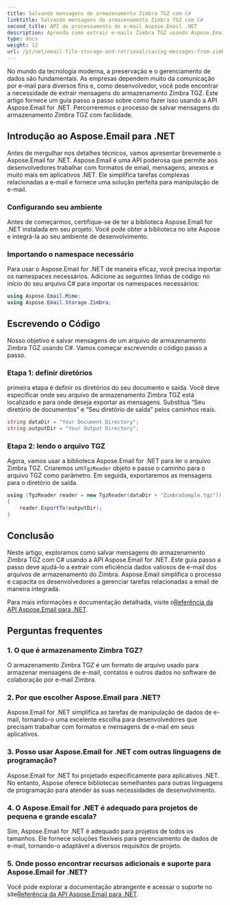```yaml
---
title: Salvando mensagens do armazenamento Zimbra TGZ com C#
linktitle: Salvando mensagens do armazenamento Zimbra TGZ com C#
second_title: API de processamento de e-mail Aspose.Email .NET
description: Aprenda como extrair e-mails Zimbra TGZ usando Aspose.Email for .NET. Guia passo a passo com código-fonte para gerenciamento eficiente de e-mail.
type: docs
weight: 12
url: /pt/net/email-file-storage-and-retrieval/saving-messages-from-zimbra-tgz-storage-with-csharp/
---
```


No mundo da tecnologia moderna, a preservação e o gerenciamento de dados são fundamentais. As empresas dependem muito da comunicação por e-mail para diversos fins e, como desenvolvedor, você pode encontrar a necessidade de extrair mensagens do armazenamento Zimbra TGZ. Este artigo fornece um guia passo a passo sobre como fazer isso usando a API Aspose.Email for .NET. Percorreremos o processo de salvar mensagens do armazenamento Zimbra TGZ com facilidade.

## Introdução ao Aspose.Email para .NET

Antes de mergulhar nos detalhes técnicos, vamos apresentar brevemente o Aspose.Email for .NET. Aspose.Email é uma API poderosa que permite aos desenvolvedores trabalhar com formatos de email, mensagens, anexos e muito mais em aplicativos .NET. Ele simplifica tarefas complexas relacionadas a e-mail e fornece uma solução perfeita para manipulação de e-mail.

### Configurando seu ambiente

Antes de começarmos, certifique-se de ter a biblioteca Aspose.Email for .NET instalada em seu projeto. Você pode obter a biblioteca no site Aspose e integrá-la ao seu ambiente de desenvolvimento.

### Importando o namespace necessário

Para usar o Aspose.Email for .NET de maneira eficaz, você precisa importar os namespaces necessários. Adicione as seguintes linhas de código no início do seu arquivo C# para importar os namespaces necessários:

```csharp
using Aspose.Email.Mime;
using Aspose.Email.Storage.Zimbra;
```

## Escrevendo o Código

Nosso objetivo é salvar mensagens de um arquivo de armazenamento Zimbra TGZ usando C#. Vamos começar escrevendo o código passo a passo.

### Etapa 1: definir diretórios

primeira etapa é definir os diretórios do seu documento e saída. Você deve especificar onde seu arquivo de armazenamento Zimbra TGZ está localizado e para onde deseja exportar as mensagens. Substitua “Seu diretório de documentos” e “Seu diretório de saída” pelos caminhos reais.

```csharp
string dataDir = "Your Document Directory";
string outputDir = "Your Output Directory";
```

### Etapa 2: lendo o arquivo TGZ

 Agora, vamos usar a biblioteca Aspose.Email for .NET para ler o arquivo Zimbra TGZ. Criaremos um`TgzReader` objeto e passe o caminho para o arquivo TGZ como parâmetro. Em seguida, exportaremos as mensagens para o diretório de saída.

```csharp
using (TgzReader reader = new TgzReader(dataDir + "ZimbraSample.tgz"))
{
    reader.ExportTo(outputDir);
}
```

## Conclusão

Neste artigo, exploramos como salvar mensagens do armazenamento Zimbra TGZ com C# usando a API Aspose.Email for .NET. Este guia passo a passo deve ajudá-lo a extrair com eficiência dados valiosos de e-mail dos arquivos de armazenamento do Zimbra. Aspose.Email simplifica o processo e capacita os desenvolvedores a gerenciar tarefas relacionadas a email de maneira integrada.

 Para mais informações e documentação detalhada, visite o[Referência da API Aspose.Email para .NET](https://reference.aspose.com/email/net/).

## Perguntas frequentes

### 1. O que é armazenamento Zimbra TGZ?

O armazenamento Zimbra TGZ é um formato de arquivo usado para armazenar mensagens de e-mail, contatos e outros dados no software de colaboração por e-mail Zimbra.

### 2. Por que escolher Aspose.Email para .NET?

Aspose.Email for .NET simplifica as tarefas de manipulação de dados de e-mail, tornando-o uma excelente escolha para desenvolvedores que precisam trabalhar com formatos e mensagens de e-mail em seus aplicativos.

### 3. Posso usar Aspose.Email for .NET com outras linguagens de programação?

Aspose.Email for .NET foi projetado especificamente para aplicativos .NET. No entanto, Aspose oferece bibliotecas semelhantes para outras linguagens de programação para atender às suas necessidades de desenvolvimento.

### 4. O Aspose.Email for .NET é adequado para projetos de pequena e grande escala?

Sim, Aspose.Email for .NET é adequado para projetos de todos os tamanhos. Ele fornece soluções flexíveis para gerenciamento de dados de e-mail, tornando-o adaptável a diversos requisitos de projeto.

### 5. Onde posso encontrar recursos adicionais e suporte para Aspose.Email for .NET?

Você pode explorar a documentação abrangente e acessar o suporte no site[Referência da API Aspose.Email para .NET](https://reference.aspose.com/email/net/).